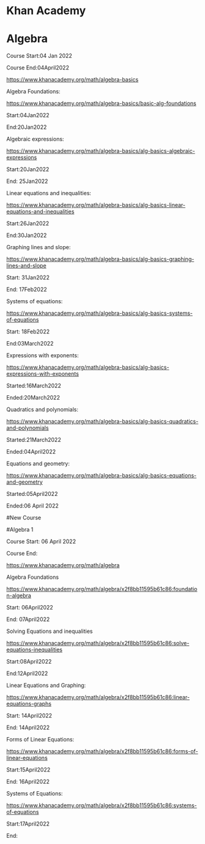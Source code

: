 # Khan Academy

# Algebra

Course Start:04 Jan 2022

Course End:04April2022

https://www.khanacademy.org/math/algebra-basics

Algebra Foundations:

https://www.khanacademy.org/math/algebra-basics/basic-alg-foundations

Start:04Jan2022

End:20Jan2022

Algebraic expressions:

https://www.khanacademy.org/math/algebra-basics/alg-basics-algebraic-expressions

Start:20Jan2022

End: 25Jan2022

Linear equations and inequalities:

https://www.khanacademy.org/math/algebra-basics/alg-basics-linear-equations-and-inequalities

Start:26Jan2022

End:30Jan2022

Graphing lines and slope:

https://www.khanacademy.org/math/algebra-basics/alg-basics-graphing-lines-and-slope

Start: 31Jan2022

End: 17Feb2022

Systems of equations:

https://www.khanacademy.org/math/algebra-basics/alg-basics-systems-of-equations

Start: 18Feb2022

End:03March2022

Expressions with exponents:

https://www.khanacademy.org/math/algebra-basics/alg-basics-expressions-with-exponents

Started:16March2022

Ended:20March2022

Quadratics and polynomials:

https://www.khanacademy.org/math/algebra-basics/alg-basics-quadratics-and-polynomials

Started:21March2022

Ended:04April2022

Equations and geometry:

https://www.khanacademy.org/math/algebra-basics/alg-basics-equations-and-geometry

Started:05April2022

Ended:06 April 2022

#New Course

#Algebra 1

Course Start: 06 April 2022

Course End:

https://www.khanacademy.org/math/algebra

Algebra Foundations

https://www.khanacademy.org/math/algebra/x2f8bb11595b61c86:foundation-algebra

Start: 06April2022

End: 07April2022

Solving Equations and inequalities

https://www.khanacademy.org/math/algebra/x2f8bb11595b61c86:solve-equations-inequalities

Start:08April2022

End:12April2022

Linear Equations and Graphing:

https://www.khanacademy.org/math/algebra/x2f8bb11595b61c86:linear-equations-graphs

Start: 14April2022

End: 14April2022

Forms of Linear Equations:

https://www.khanacademy.org/math/algebra/x2f8bb11595b61c86:forms-of-linear-equations

Start:15April2022

End: 16April2022

Systems of Equations:

https://www.khanacademy.org/math/algebra/x2f8bb11595b61c86:systems-of-equations

Start:17April2022

End:
